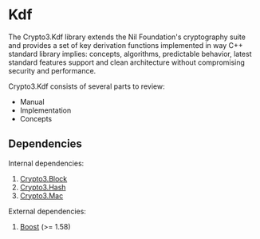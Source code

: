 # Kdf



The Crypto3.Kdf library extends the Nil Foundation's cryptography suite and provides a set of key derivation functions implemented in way C++ standard library implies: concepts, algorithms, predictable behavior, latest standard features support and clean architecture without compromising security and performance.

Crypto3.Kdf consists of several parts to review:

* Manual
* Implementation
* Concepts

## Dependencies <a href="#kdf_dependencies" id="kdf_dependencies"></a>

Internal dependencies:

1. [Crypto3.Block](https://github.com/nilfoundation/block.git)
2. [Crypto3.Hash](https://github.com/nilfoundation/hash.git)
3. [Crypto3.Mac](https://github.com/nilfoundation/mac.git)

External dependencies:

1. [Boost](https://boost.org) (>= 1.58)
